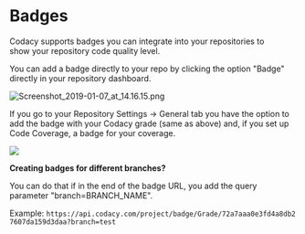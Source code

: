 # Badges

Codacy supports badges you can integrate into your repositories to show your repository code quality level. 

You can add a badge directly to your repo by clicking the option "Badge" directly in your repository dashboard.


![Screenshot\_2019-01-07\_at\_14.16.15.png](/images/Screenshot_2019-01-07_at_14.16.15.png)

If you go to your Repository Settings -&gt; General tab you have the option to add the badge with your Codacy grade (same as above) and, if you set up Code Coverage, a badge for your coverage.

![](/images/Screen_Shot_2016-10-11_at_10.33.01.png)


**Creating badges for different branches?**

You can do that if in the end of the badge URL, you add the query parameter "branch=BRANCH\_NAME". 

Example: `https://api.codacy.com/project/badge/Grade/72a7aaa0e3fd4a8db27607da159d3daa?branch=test`
